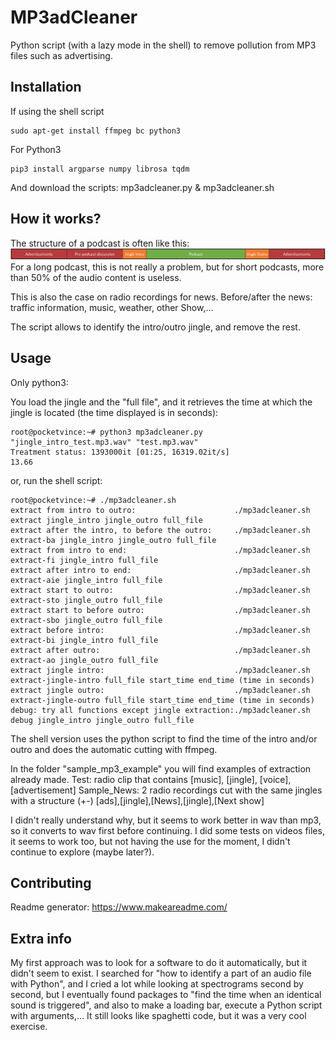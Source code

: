 # MP3adCleaner
Python script (with a lazy mode in the shell) to remove pollution from MP3 files such as advertising.

## Installation
If using the shell script 
```shell
sudo apt-get install ffmpeg bc python3
```

For Python3
```shell
pip3 install argparse numpy librosa tqdm
```
And download the scripts: mp3adcleaner.py & mp3adcleaner.sh

## How it works?
The structure of a podcast is often like this:
![Alt text](https://raw.githubusercontent.com/pocketvince/MP3adCleaner/main/podcast%20structure.PNG?raw=true "Advertisements, pre-podcast discussion, jingle intro, podcast, jingle outro, advertisements")
For a long podcast, this is not really a problem, but for short podcasts, more than 50% of the audio content is useless.

This is also the case on radio recordings for news.
Before/after the news: traffic information, music, weather, other Show,...

The script allows to identify the intro/outro jingle, and remove the rest.

## Usage
Only python3:

You load the jingle and the "full file", and it retrieves the time at which the jingle is located (the time displayed is in seconds):
```shell
root@pocketvince:~# python3 mp3adcleaner.py "jingle_intro_test.mp3.wav" "test.mp3.wav"
Treatment status: 1393000it [01:25, 16319.02it/s]
13.66
```
or, run the shell script:
```shell
root@pocketvince:~# ./mp3adcleaner.sh
extract from intro to outro:                      ./mp3adcleaner.sh extract jingle_intro jingle_outro full_file
extract after the intro, to before the outro:     ./mp3adcleaner.sh extract-ba jingle_intro jingle_outro full_file
extract from intro to end:                        ./mp3adcleaner.sh extract-fi jingle_intro full_file
extract after intro to end:                       ./mp3adcleaner.sh extract-aie jingle_intro full_file
extract start to outro:                           ./mp3adcleaner.sh extract-sto jingle_outro full_file
extract start to before outro:                    ./mp3adcleaner.sh extract-sbo jingle_outro full_file
extract before intro:                             ./mp3adcleaner.sh extract-bi jingle_intro full_file
extract after outro:                              ./mp3adcleaner.sh extract-ao jingle_outro full_file
extract jingle intro:                             ./mp3adcleaner.sh extract-jingle-intro full_file start_time end_time (time in seconds)
extract jingle outro:                             ./mp3adcleaner.sh extract-jingle-outro full_file start_time end_time (time in seconds)
debug: try all functions except jingle extraction:./mp3adcleaner.sh debug jingle_intro jingle_outro full_file
```

The shell version uses the python script to find the time of the intro and/or outro and does the automatic cutting with ffmpeg.

In the folder "sample_mp3_example" you will find examples of extraction already made.
Test: radio clip that contains [music], [jingle], [voice], [advertisement]
Sample_News: 2 radio recordings cut with the same jingles with a structure (+-) [ads],[jingle],[News],[jingle],[Next show]

I didn't really understand why, but it seems to work better in wav than mp3, so it converts to wav first before continuing.
I did some tests on videos files, it seems to work too, but not having the use for the moment, I didn't continue to explore (maybe later?).

## Contributing

Readme generator: https://www.makeareadme.com/

## Extra info
My first approach was to look for a software to do it automatically, but it didn't seem to exist.
I searched for "how to identify a part of an audio file with Python", and I cried a lot while looking at spectrograms second by second, but I eventually found packages to "find the time when an identical sound is triggered", and also to make a loading bar, execute a Python script with arguments,... It still looks like spaghetti code, but it was a very cool exercise.
